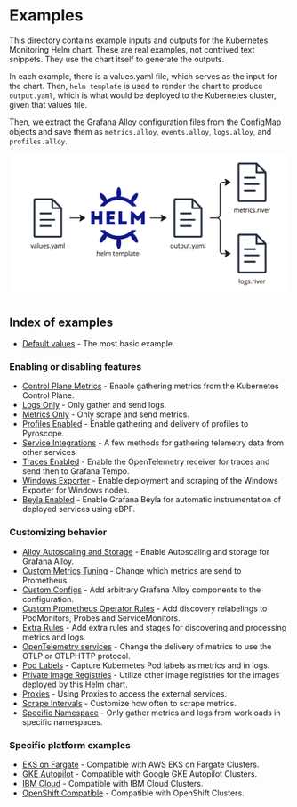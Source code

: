 # Examples

This directory contains example inputs and outputs for the Kubernetes Monitoring Helm chart.
These are real examples, not contrived text snippets. They use the chart itself to generate the outputs.

In each example, there is a values.yaml file, which serves as the input for the chart.
Then, `helm template` is used to render the chart to produce `output.yaml`, which is what would be deployed to the
Kubernetes cluster, given that values file.

Then, we extract the Grafana Alloy configuration files from the ConfigMap objects and save them as `metrics.alloy`,
`events.alloy`, `logs.alloy`, and `profiles.alloy`.

![Process for generating example files](process.png)

## Index of examples

-   [Default values](./default-values) - The most basic example.

### Enabling or disabling features

-   [Control Plane Metrics](./control-plane-metrics) - Enable gathering metrics from the Kubernetes Control Plane.
-   [Logs Only](./logs-only) - Only gather and send logs.
-   [Metrics Only](./metrics-only) - Only scrape and send metrics.
-   [Profiles Enabled](./profiles-enabled) - Enable gathering and delivery of profiles to Pyroscope.
-   [Service Integrations](./service-integrations) - A few methods for gathering telemetry data from other services.
-   [Traces Enabled](./traces-enabled) - Enable the OpenTelemetry receiver for traces and send then to Grafana Tempo.
-   [Windows Exporter](./windows-exporter) - Enable deployment and scraping of the Windows Exporter for Windows nodes.
-   [Beyla Enabled](./beyla-enabled) - Enable Grafana Beyla for automatic instrumentation of deployed services using eBPF.

### Customizing behavior

-   [Alloy Autoscaling and Storage](./alloy-autoscaling-and-storage) - Enable Autoscaling and storage for Grafana Alloy.
-   [Custom Metrics Tuning](./custom-metrics-tuning) - Change which metrics are send to Prometheus.
-   [Custom Configs](./custom-config) - Add arbitrary Grafana Alloy components to the configuration.
-   [Custom Prometheus Operator Rules](./custom-prometheus-operator-rules) - Add discovery relabelings to PodMonitors, Probes and ServiceMonitors.
-   [Extra Rules](./extra-rules) - Add extra rules and stages for discovering and processing metrics and logs.
-   [OpenTelemetry services](./otel-metrics-service) - Change the delivery of metrics to use the OTLP or OTLPHTTP protocol.
-   [Pod Labels](./pod-labels) - Capture Kubernetes Pod labels as metrics and in logs.
-   [Private Image Registries](./private-image-registry) - Utilize other image registries for the images deployed by this Helm chart.
-   [Proxies](./proxies) - Using Proxies to access the external services.
-   [Scrape Intervals](./scrape-intervals) - Customize how often to scrape metrics.
-   [Specific Namespace](./specific-namespace) - Only gather metrics and logs from workloads in specific namespaces.

### Specific platform examples

-   [EKS on Fargate](./eks-fargate) - Compatible with AWS EKS on Fargate Clusters.
-   [GKE Autopilot](./gke-autopilot) - Compatible with Google GKE Autopilot Clusters.
-   [IBM Cloud](./ibm-cloud) - Compatible with IBM Cloud Clusters.
-   [OpenShift Compatible](./openshift-compatible) - Compatible with OpenShift Clusters.
